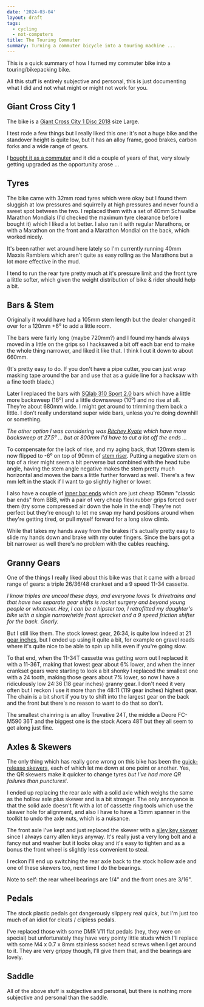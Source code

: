 ```yaml
---
date: '2024-03-04'
layout: draft
tags:
  - cycling
  - not-computers
title: The Touring Commuter
summary: Turning a commuter bicycle into a touring machine ...
---
```


This is a quick summary of how I turned my commuter bike
into a touring/bikepacking bike.

All this stuff is entirely subjective and personal, this is just 
documenting what I did and not what might or might not work for you.

## Giant Cross City 1 

The bike is a [Giant Cross City 1 Disc 2018](https://www.giant-bicycles.com/au/cross-city-1-disc-2018)
size Large.

I test rode a few things but I really liked this one: it's not a huge bike and
the standover height is quite low, but it has an alloy frame, good brakes,
carbon forks and a wide range of gears.

I [bought it as a commuter](../the-cycling-bikepacking-post/#commuting-life) and
it did a couple of years of that, very slowly getting upgraded as the opportunity
arose ...

## Tyres

The bike came with 32mm road tyres which were okay but I found them sluggish at low
pressures and squirrelly at high pressures and never found a sweet spot 
between the two.  I replaced them with a set of 40mm Schwalbe Marathon Mondials
(I'd checked the maximum tyre clearance before I bought it) which I liked 
a lot better.  I also ran it with regular Marathons, or with a Marathon on the front
and a Marathon Mondial on the back, which worked nicely.

It's been rather wet around here lately so I'm currently running 40mm Maxxis Ramblers
which aren't quite as easy rolling as the Marathons but a lot more effective
in the mud.

I tend to run the rear tyre pretty much at it's pressure limit and the front tyre
a little softer, which given the weight distribution of bike & rider should help a bit.

## Bars & Stem

Originally it would have had a 105mm stem length but the dealer changed it over
for a 120mm +6⁰ to add a little room.

The bars were fairly long (maybe 720mm?) and I found my hands
always moved in a little on the grips so I hacksawed a bit off each bar end to make
the whole thing narrower, and liked it like that.  I think I cut it down to about 660mm.

(It's pretty easy to do.  If you don't have a pipe cutter, you can just wrap masking 
tape around the bar and use that as a guide line for a hacksaw with a fine tooth blade.)

Later I replaced the bars with
[SQlab 310 Sport 2.0](https://www.sq-lab.com/en/area-of-use/trekking/sqlab-handlebar-310-sport-2-0-31-8.html)
bars which have a little more backsweep (16⁰) and a little downsweep (10⁰) and no rise at all.
They're about 680mm wide.  I might get around to trimming them back a little.
I don't really understand super wide bars, unless you're doing downhill or something.

*The other option I was considering was
[Ritchey Kyote](https://ritcheylogic.com/bike/handlebars/comp-kyote-handlebar)
which have more backsweep at 27.5⁰ ... but at 800mm I'd have to cut a lot off
the ends ...*

To compensate for the lack of rise, and my aging back, that 120mm stem is now
flipped to -6⁰ on top of 90mm of
[stem riser](https://sheldonbrown.com/handsup.html).  Putting a negative
stem on top of a riser might seem a bit perverse but combined with the head 
tube angle, having the stem angle negative makes the stem pretty much horizontal and moves
the bars a little further forward as well.  There's a few mm left
in the stack if I want to go slightly higher or lower.

I also have a couple of [inner bar ends](https://bikepacking.com/gear/adding-alt-hand-positions-to-flat-bars/)
which are just cheap 150mm "classic bar ends" from BBB, with a pair of very cheap
flexi rubber grips forced over them (try some compressed air down the hole in the end)
They're not perfect but they're enough to let me swap my hand positions
around when they're getting tired, or pull myself forward for a long slow climb.

While that takes my hands away from the
brakes it's actually pretty easy to slide my hands down and brake with my outer fingers.
Since the bars got a bit narrower as well there's no problem with the cables
reaching.

## Granny Gears

One of the things I really liked about this bike was that it came with
a broad range of gears: a triple 26/36/48 crankset and a 9 speed 11-34 cassette.

*I know triples are uncool these days, and everyone loves 1x drivetrains
and that have two separate gear shifts is rocket surgery and beyond young 
people or whatever.  Hey, I can be a hipster too, I retrofitted my daughter's
bike with a single narrow/wide front sprocket and a 9 speed friction shifter
for the back.  Gnarly.*

But I still like them.  The stock lowest gear, 26:34, is quite low indeed at 21
[gear inches](https://www.sheldonbrown.com/gloss_g.html#gearinch), but I ended up
using it quite a bit, for example on gravel roads where it's quite nice to be able to spin
up hills even if you're going slow.

To that end, when the 11-34T cassette was getting worn out I replaced it with a 11-36T,
making that lowest gear about 6% lower, and when the inner crankset gears were starting
to look a bit shonky I replaced the smallest one with a 24 tooth, making those gears
about 7% lower, so now I have a ridiculously low 24:36 (18 gear inches) granny gear.
I don't need it very often but I reckon I use it more than the 48:11 (119 gear inches)
highest gear.  The chain is a bit short if you try to shift into the largest
gear on the back and the front but there's no reason to want to do that so don't.

The smallest chainring is an alloy Truvative 24T, the middle a Deore FC-M590 36T and
the biggest one is the stock Acera 48T but they all seem to get along just fine.

## Axles & Skewers

The only thing which has really gone wrong on this bike has been the
[quick-release skewers](https://www.sheldonbrown.com/skewers.html),
each of which let me down at one point or another.  Yes, the QR skewers
make it quicker to change tyres *but I've had more QR failures than punctures!*.

I ended up replacing the rear axle with a solid axle which weighs the same
as the hollow axle plus skewer and is a bit stronger.  The only annoyance 
is that the solid axle doesn't fit with a lot of cassette ring tools which
use the skewer hole for alignment, and also I have to have a 15mm spanner 
in the toolkit to undo the axle nuts, which is a nuisance.

The front axle I've kept and just replaced the skewer with a
[alley key skewer](https://www.99bikes.com.au/qr-skewer-set-bbb-wheelfixed-allenkey)
since I always carry allen keys anyway.  It's really just a very long
bolt and a fancy nut and washer but it looks okay and it's easy to tighten and
as a bonus the front wheel is slightly less convenient to steal.

I reckon I'll end up switching the rear
axle back to the stock hollow axle and one of these skewers too, next time
I do the bearings.

Note to self: the rear wheel bearings are 1/4" and the front ones are 3/16".

## Pedals

The stock plastic pedals got dangerously slippery real quick, but I'm just
too much of an idiot for cleats / clipless pedals.

I've replaced those with some DMR V11 flat pedals (hey, they were on special)
but unfortunately they have very pointy little studs which I'll replace with 
some M4 x 0.7 x 8mm stainless socket head screws when I get around to it.
They are very grippy though, I'll give them that, and the bearings are lovely.

## Saddle

All of the above stuff is subjective and personal, but there is nothing more
subjective and personal than the saddle.

